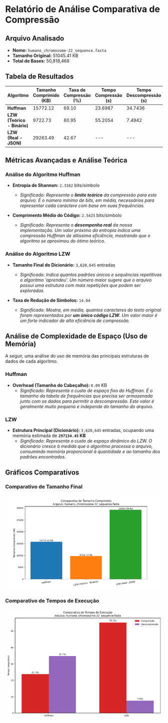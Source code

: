 # Relatório de Análise Comparativa de Compressão

## Arquivo Analisado
- **Nome:** `humano_chromosome-22_sequence.fasta`
- **Tamanho Original:** 51045.41 KB
- **Total de Bases:** 50,818,468

## Tabela de Resultados

| Algoritmo | Tamanho Comprimido (KB) | Taxa de Compressão (%) | Tempo Compressão (s) | Tempo Descompressão (s) |
|---|---|---|---|---|
| **Huffman** | 15772.12 | 69.10 | 23.6987 | 34.7436 |
| **LZW (Teórico - Binário)** | 9722.73 | 80.95 | 55.2054 | 7.4942 |
| **LZW (Real - JSON)** | 29263.49 | 42.67 | --- | --- |

## Métricas Avançadas e Análise Teórica

### Análise do Algoritmo Huffman

- **Entropia de Shannon:** `2.3162` bits/símbolo
  - *Significado: Representa o **limite teórico** da compressão para este arquivo. É o número mínimo de bits, em média, necessários para representar cada caractere com base em suas frequências.*

- **Comprimento Médio do Código:** `2.5425` bits/símbolo
  - *Significado: Representa o **desempenho real** da nossa implementação. Um valor próximo da entropia indica uma compressão Huffman de altíssima eficiência, mostrando que o algoritmo se aproximou do ótimo teórico.*

### Análise do Algoritmo LZW

- **Tamanho Final do Dicionário:** `3,620,645` entradas
  - *Significado: Indica quantos padrões únicos e sequências repetitivas o algoritmo 'aprendeu'. Um número maior sugere que o arquivo possui uma estrutura com mais repetições que podem ser exploradas.*

- **Taxa de Redução de Símbolos:** `14.04`
  - *Significado: Mostra, em média, quantos caracteres do texto original foram representados por **um único código LZW**. Um valor maior é um forte indicador de alta eficiência de compressão.*


## Análise de Complexidade de Espaço (Uso de Memória)

A seguir, uma análise do uso de memória das principais estruturas de dados de cada algoritmo.

### Huffman

- **Overhead (Tamanho do Cabeçalho):** `0.09` KB
  - *Significado: Representa o custo de espaço fixo do Huffman. É o tamanho da tabela de frequências que precisa ser armazenada junto com os dados para permitir a descompressão. Este valor é geralmente muito pequeno e independe do tamanho do arquivo.*

### LZW

- **Estrutura Principal (Dicionário):** `3,620,645` entradas, ocupando uma memória estimada de **`297134.45` KB**
  - *Significado: Representa o custo de espaço dinâmico do LZW. O dicionário cresce à medida que o algoritmo processa o arquivo, consumindo memória proporcional à quantidade e ao tamanho dos padrões encontrados.*


## Gráficos Comparativos

### Comparativo de Tamanho Final
![Comparativo de Tamanho](../graficos/humano_chromosome-22_sequence_comparativo_tamanho.png)

### Comparativo de Tempos de Execução
![Comparativo de Tempo](../graficos/humano_chromosome-22_sequence_comparativo_tempo.png)
